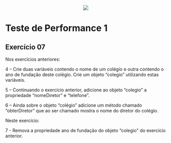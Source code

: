 <p align="center">
    <img src="https://www.infnet.edu.br/infnet/wp-content/themes/infnet.homepage//assets/img/LogoInfnetRodape.png"/>
</p>

# Teste de Performance 1

## Exercício 07

Nos exercícios anteriores:

4 – Crie duas variáveis contendo o nome de um colégio e outra contendo o ano de fundação deste colégio. Crie um objeto “colegio” utilizando estas variáveis.

5 – Continuando o exercício anterior, adicione ao objeto “colegio” a propriedade “nomeDiretor” e “telefone”.

6 – Ainda sobre o objeto “colégio” adicione um método chamado “obterDiretor” que ao ser chamado mostra o nome do diretor do colégio.


Neste exercício:

7 - Remova a propriedade ano de fundação do objeto “colegio" do exercício anterior.
